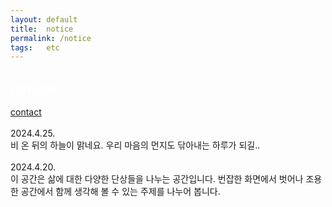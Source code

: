 ```yaml
---
layout: default
title:  notice
permalink: /notice
tags:   etc
---
```


<style>
p {
    line-height: 1.5;
}
</style>

<h2 style="color:#FFF">notices</h2>
<a href="/contact">contact</a>
<br><br>
2024.4.25.<br>
비 온 뒤의 하늘이 맑네요. 우리 마음의 먼지도 닦아내는 하루가 되길..
<br><br>
2024.4.20.<br>
이 공간은 삶에 대한 다양한 단상들을 나누는 공간입니다. 번잡한 화면에서 벗어나 조용한 공간에서 함께 생각해 볼 수 있는 주제를 나누어 봅니다.
